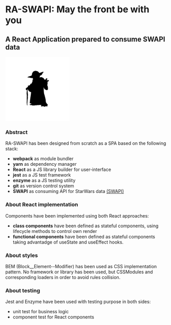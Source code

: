 # RA-SWAPI: May the front be with you

## A React Application prepared to consume SWAPI data

<img src="./src/common/images/svg/yoda.svg" alt="Yoda" width="200px">

### Abstract
RA-SWAPI has been designed from scratch as a SPA based on the following stack:
* **webpack** as module bundler 
* **yarn** as dependency manager
* **React** as a JS library builder for user-interface
* **jest** as a JS test framework
* **enzyme** as a JS testing utility
* **git** as version control system
* **SWAPI** as consuming API for StarWars data [ (SWAPI) ](https://swapi.dev/)

### About React implementation
Components have been implemented using both React approaches:
* **class components** have been defined as stateful components, using lifecycle methods to control own render
* **functional components** have been defined as stateful components taking advantadge of useState and useEffect hooks.

### About styles
BEM (Block__Element--Modifier) has been used as CSS implementation pattern. No framework or library has been used, but CSSModules and corresponding loaders in order to avoid rules collision. 

### About testing
Jest and Enzyme have been used with testing purpose in both sides:
* unit test for business logic
* component test for React components
